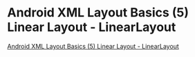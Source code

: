 # Android XML Layout Basics (5) Linear Layout - LinearLayout
[Android XML Layout Basics (5) Linear Layout - LinearLayout](https://aiwithcloud.com/2022/09/15/android_xml_layout_basics_5_linear_layout___linearlayout/)